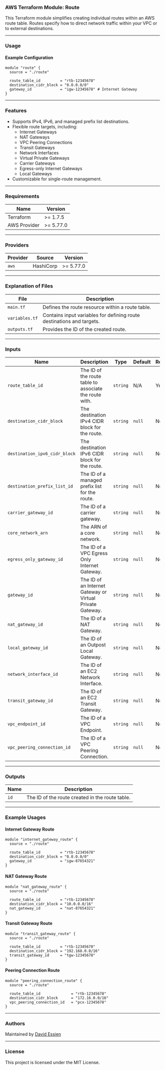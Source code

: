 ### AWS Terraform Module: Route

This Terraform module simplifies creating individual routes within an AWS route table. Routes specify how to direct network traffic within your VPC or to external destinations.

---

### **Usage**

#### Example Configuration

```hcl
module "route" {
  source = "./route"

  route_table_id         = "rtb-12345678"
  destination_cidr_block = "0.0.0.0/0"
  gateway_id             = "igw-12345678" # Internet Gateway
}
```

---

### **Features**

- Supports IPv4, IPv6, and managed prefix list destinations.
- Flexible route targets, including:
  - Internet Gateways
  - NAT Gateways
  - VPC Peering Connections
  - Transit Gateways
  - Network Interfaces
  - Virtual Private Gateways
  - Carrier Gateways
  - Egress-only Internet Gateways
  - Local Gateways
- Customizable for single-route management.

---

### Requirements

| Name         | Version   |
| ------------ | --------- |
| Terraform    | >= 1.7.5  |
| AWS Provider | >= 5.77.0 |

---

### Providers

| Provider | Source    | Version   |
| -------- | --------- | --------- |
| `aws`    | HashiCorp | >= 5.77.0 |

---

### **Explanation of Files**

| **File**       | **Description**                                                       |
| -------------- | --------------------------------------------------------------------- |
| `main.tf`      | Defines the route resource within a route table.                      |
| `variables.tf` | Contains input variables for defining route destinations and targets. |
| `outputs.tf`   | Provides the ID of the created route.                                 |

---

### **Inputs**

| **Name**                      | **Description**                                           | **Type** | **Default** | **Required** |
| ----------------------------- | --------------------------------------------------------- | -------- | ----------- | ------------ |
| `route_table_id`              | The ID of the route table to associate the route with.    | `string` | N/A         | Yes          |
| `destination_cidr_block`      | The destination IPv4 CIDR block for the route.            | `string` | `null`      | No           |
| `destination_ipv6_cidr_block` | The destination IPv6 CIDR block for the route.            | `string` | `null`      | No           |
| `destination_prefix_list_id`  | The ID of a managed prefix list for the route.            | `string` | `null`      | No           |
| `carrier_gateway_id`          | The ID of a carrier gateway.                              | `string` | `null`      | No           |
| `core_network_arn`            | The ARN of a core network.                                | `string` | `null`      | No           |
| `egress_only_gateway_id`      | The ID of a VPC Egress Only Internet Gateway.             | `string` | `null`      | No           |
| `gateway_id`                  | The ID of an Internet Gateway or Virtual Private Gateway. | `string` | `null`      | No           |
| `nat_gateway_id`              | The ID of a NAT Gateway.                                  | `string` | `null`      | No           |
| `local_gateway_id`            | The ID of an Outpost Local Gateway.                       | `string` | `null`      | No           |
| `network_interface_id`        | The ID of an EC2 Network Interface.                       | `string` | `null`      | No           |
| `transit_gateway_id`          | The ID of an EC2 Transit Gateway.                         | `string` | `null`      | No           |
| `vpc_endpoint_id`             | The ID of a VPC Endpoint.                                 | `string` | `null`      | No           |
| `vpc_peering_connection_id`   | The ID of a VPC Peering Connection.                       | `string` | `null`      | No           |

---

### **Outputs**

| **Name** | **Description**                                 |
| -------- | ----------------------------------------------- |
| `id`     | The ID of the route created in the route table. |

---

### **Example Usages**

#### Internet Gateway Route

```hcl
module "internet_gateway_route" {
  source = "./route"

  route_table_id         = "rtb-12345678"
  destination_cidr_block = "0.0.0.0/0"
  gateway_id             = "igw-87654321"
}
```

#### NAT Gateway Route

```hcl
module "nat_gateway_route" {
  source = "./route"

  route_table_id         = "rtb-12345678"
  destination_cidr_block = "10.0.0.0/16"
  nat_gateway_id         = "nat-87654321"
}
```

#### Transit Gateway Route

```hcl
module "transit_gateway_route" {
  source = "./route"

  route_table_id         = "rtb-12345678"
  destination_cidr_block = "192.168.0.0/16"
  transit_gateway_id     = "tgw-12345678"
}
```

#### Peering Connection Route

```hcl
module "peering_connection_route" {
  source = "./route"

  route_table_id              = "rtb-12345678"
  destination_cidr_block      = "172.16.0.0/16"
  vpc_peering_connection_id   = "pcx-12345678"
}
```

---

### **Authors**

Maintained by [David Essien](https://davidessien.com)

---

### **License**

This project is licensed under the MIT License.
